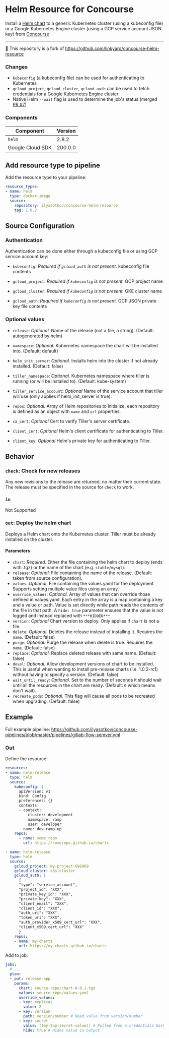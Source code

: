 # Helm Resource for Concourse

Install a [Helm chart](https://github.com/kubernetes/helm) to a generic Kubernetes cluster (using a kubeconfig file) or a Google Kubernetes Engine cluster (using a GCP service account JSON key) from [Concourse](https://concourse.ci/)

---

🔌 This repository is a fork of <https://github.com/linkyard/concourse-helm-resource>

### Changes

- `kubeconfig` (a kubeconfig file) can be used for authenticating to Kubernetes
- `gcloud_project`, `gcloud_cluster`, `gcloud_auth` can be used to fetch credentials for a Google Kubernetes Engine cluster
- Native Helm `--wait` flag is used to determine the job's status (merged [PR #7](https://github.com/linkyard/concourse-helm-resource/pull/7))

### Components

| Component | Version |
| --- | --- |
| `helm` | 2.8.2 |
| Google Cloud SDK | 200.0.0 |

## Add resource type to pipeline

Add the resource type to your pipeline:

```yaml
resource_types:
- name: helm
  type: docker-image
  source:
    repository: ilyasotkov/concourse-helm-resource
    tag: 1.0.2
```


## Source Configuration

### Authentication

Authentication can be done either through a kubeconfig file or using GCP service account key:

* `kubeconfig`: *Required if `gcloud_auth` is not present.* kubeconfig file contents

* `gcloud_project`: *Required if `kubeconfig` is not present.* GCP project name
* `gcloud_cluster`: *Required if `kubeconfig` is not present.* GKE cluster name
* `gcloud_auth`: *Required if `kubeconfig` is not present.* GCP JSON private key file contents

### Optional values

* `release`: *Optional.* Name of the release (not a file, a string). (Default: autogenerated by helm)
* `namespace`: *Optional.* Kubernetes namespace the chart will be installed into. (Default: default)
* `helm_init_server`: *Optional.* Installs helm into the cluster if not already installed. (Default: false)
* `tiller_namespace`: *Optional.* Kubernetes namespace where tiller is running (or will be installed to). (Default: kube-system)
* `tiller_service_account`: *Optional* Name of the service account that tiller will use (only applies if helm_init_server is true).
* `repos`: *Optional.* Array of Helm repositories to initialize, each repository is defined as an object with `name` and `url` properties.

* `ca_cert`: *Optional* Cert to verify Tiller's server certificate.
* `client_cert`: *Optional* Helm's client certificate for authenticating to Tiller.
* `client_key`: *Optional* Helm's private key for authenticating to Tiller.

## Behavior

### `check`: Check for new releases

Any new revisions to the release are returned, no matter their current state. The release must be specified in the
source for `check` to work.

### `in`

Not Supported

### `out`: Deploy the helm chart

Deploys a Helm chart onto the Kubernetes cluster. Tiller must be already installed
on the cluster.

#### Parameters

* `chart`: *Required.* Either the file containing the helm chart to deploy (ends with .tgz) or the name of the chart (e.g. `stable/mysql`).
* `release`: *Optional.* File containing the name of the release. (Default: taken from source configuration).
* `values`: *Optional.* File containing the values.yaml for the deployment. Supports setting multiple value files using an array.
* `override_values`: *Optional.* Array of values that can override those defined in values.yaml. Each entry in
  the array is a map containing a key and a value or path. Value is set directly while path reads the contents of
  the file in that path. A `hide: true` parameter ensures that the value is not logged and instead replaced with `***HIDDEN***`
* `version`: *Optional* Chart version to deploy. Only applies if `chart` is not a file.
* `delete`: *Optional.* Deletes the release instead of installing it. Requires the `name`. (Default: false)
* `purge`: *Optional.* Purge the release when delete is true. Requires the `name`. (Default: false)
* `replace`: *Optional.* Replace deleted release with same name. (Default: false)
* `devel`: *Optional.* Allow development versions of chart to be installed. This is useful when wanting to install pre-release
  charts (i.e. 1.0.2-rc1) without having to specify a version. (Default: false)
* `wait_until_ready`: *Optional.* Set to the number of seconds it should wait until all the resources in
    the chart are ready. (Default: `0` which means don't wait).
* `recreate_pods`: *Optional.* This flag will cause all pods to be recreated when upgrading. (Default: false)


## Example

Full example pipeline: <https://github.com/ilyasotkov/concourse-pipelines/blob/master/pipelines/gitlab-flow-semver.yml>

### Out

Define the resource:

```yaml
resources:
- name: helm-release
  type: helm
  source:
    kubeconfig: |
      apiVersion: v1
      kind: Config
      preferences: {}
      contexts:
      - context:
          cluster: development
          namespace: ramp
          user: developer
        name: dev-ramp-up
    repos:
      - name: some_repo
        url: https://somerepo.github.io/charts
```

```yaml
- name: helm-release
  type: helm
  source:
    gcloud_project: my-project-696969
    gcloud_cluster: k8s-cluster
    gcloud_auth: |
      {
      "type": "service_account",
      "project_id": "XXX",
      "private_key_id": "XXX",
      "private_key": "XXX",
      "client_email": "XXX",
      "client_id": "XXX",
      "auth_uri": "XXX",
      "token_uri": "XXX",
      "auth_provider_x509_cert_url": "XXX",
      "client_x509_cert_url": "XXX"
      }
    repos:
    - name: my-charts
      url: https://my-charts.github.io/charts
```

Add to job:

```yaml
jobs:
  # ...
  plan:
  - put: release-app
    params:
      chart: source-repo/chart-0.0.1.tgz
      values: source-repo/values.yaml
      override_values:
      - key: replicas
        value: 2
      - key: version
        path: version/number # Read value from version/number
      - key: secret
        value: ((my-top-secret-value)) # Pulled from a credentials backend like Vault
        hide: true # Hides value in output
```
